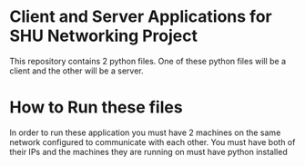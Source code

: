# Client and Server Applications for SHU Networking Project

This repository contains 2 python files. One of these python files will be a client and the other will be a server.


# How to Run these files

In order to run these application you must have 2 machines on the same network configured to communicate with each other. You must have both of their IPs and the machines they are running on must have python installed
